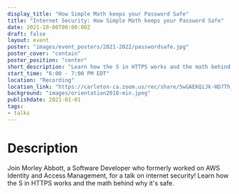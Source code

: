 ```yaml
---
display_title: "How Simple Math keeps your Password Safe"
title: "Internet Security: How Simple Math keeps your Password Safe"
date: 2021-10-06T00:00:00Z
draft: false
layout: event
poster: "images/event_posters/2021-2022/passwordsafe.jpg"
poster_cover: "contain"
poster_position: "center"
short_description: "Learn how the S in HTTPS works and the math behind why it's safe."
start_time: "6:00 - 7:00 PM EDT"
location: "Recording"
location_link: "https://carleton-ca.zoom.us/rec/share/5wGAEKQiJk-HD7Th_iBPI5Btb2UxZX6Dhvm08gKzc2bHm5XQYocvxMo5cQttXgH8.044eFzZnp6jMfQdr?startTime=1633557858000"
background: "images/orientation2018-min.jpeg"
publishdate: 2021-01-01
tags:
- talks
---
```


# Description

Join Morley Abbott, a Software Developer who formerly worked on AWS Identity and Access Management, for a talk on internet security! Learn how the S in HTTPS works and the math behind why it's safe.
